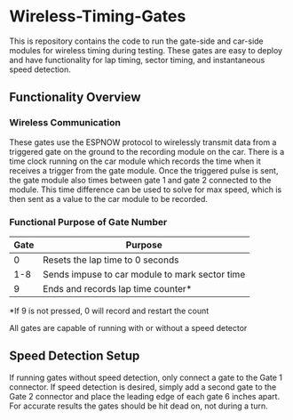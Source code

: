 # Wireless-Timing-Gates

This is repository contains the code to run the gate-side and car-side modules for wireless timing during testing. These gates are easy to deploy and have functionality for lap timing, sector timing, and instantaneous speed detection.

## Functionality Overview

### Wireless Communication

These gates use the ESPNOW protocol to wirelessly transmit data from a triggered gate on the ground to the recording module on the car. There is a time clock running on the car module which records the time when it receives a trigger from the gate module. Once the triggered pulse is sent, the gate module also times between gate 1 and gate 2 connected to the module. This time difference can be used to solve for max speed, which is then sent as a value to the car module to be recorded. 

### Functional Purpose of Gate Number

Gate | Purpose
--- | ---
0 | Resets the lap time to 0 seconds
1-8 | Sends impuse to car module to mark sector time
9 | Ends and records lap time counter*

*If 9 is not pressed, 0 will record and restart the count 

All gates are capable of running with or without a speed detector

## Speed Detection Setup

If running gates without speed detection, only connect a gate to the Gate 1 connector. If speed detection is desired, simply add a second gate to the Gate 2 connector and place the leading edge of each gate 6 inches apart. For accurate results the gates should be hit dead on, not during a turn. 
